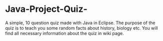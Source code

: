 # Java-Project-Quiz-
A simple, 10 question quiz made with Java in Eclipse. 
The purpose of the quiz is to teach you some random facts about history, biology etc.
You will find all necessary information about the quiz in wiki page.
